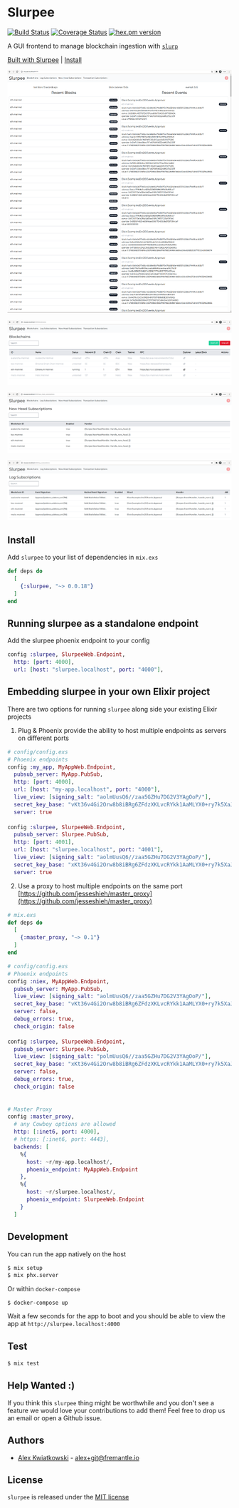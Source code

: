 # Slurpee
[![Build Status](https://github.com/fremantle-industries/slurpee/workflows/test/badge.svg?branch=main)](https://github.com/fremantle-industries/slurpee/actions?query=workflow%3Atest)
[![Coverage Status](https://coveralls.io/repos/github/fremantle-industries/slurpee/badge.svg?branch=main)](https://coveralls.io/github/fremantle-industries/slurpee?branch=main)
[![hex.pm version](https://img.shields.io/hexpm/v/slurpee.svg?style=flat)](https://hex.pm/packages/slurpee)

A GUI frontend to manage blockchain ingestion with [`slurp`](https://github.com/fremantle-industries/slurp)

[Built with Slurpee](./docs/BUILT_WITH_SLURPEE.md) | [Install](#install)

![recent heads and blocks](./docs/recent-blocks-and-events.png)

![blockchains](./docs/blockchains.png)

![new head subscriptions](./docs/new-head-subscriptions.png)

![log subscriptions](./docs/log-subscriptions.png)

## Install

Add `slurpee` to your list of dependencies in `mix.exs`

```elixir
def deps do
  [
    {:slurpee, "~> 0.0.18"}
  ]
end
```

## Running slurpee as a standalone endpoint

Add the slurpee phoenix endpoint to your config

```elixir
config :slurpee, SlurpeeWeb.Endpoint,
  http: [port: 4000],
  url: [host: "slurpee.localhost", port: "4000"],
```

## Embedding slurpee in your own Elixir project

There are two options for running `slurpee` along side your existing Elixir projects

1. Plug & Phoenix provide the ability to host multiple endpoints
as servers on different ports

```elixir
# config/config.exs
# Phoenix endpoints
config :my_app, MyAppWeb.Endpoint,
  pubsub_server: MyApp.PubSub,
  http: [port: 4000],
  url: [host: "my-app.localhost", port: "4000"],
  live_view: [signing_salt: "aolmUusQ6//zaa5GZHu7DG2V3YAgOoP/"],
  secret_key_base: "vKt36v4Gi2Orw8b8iBRg6ZFdzXKLvcRYkk1AaMLYX0+ry7k5XaJXd/LY/itmoxPP",
  server: true

config :slurpee, SlurpeeWeb.Endpoint,
  pubsub_server: Slurpee.PubSub,
  http: [port: 4001],
  url: [host: "slurpee.localhost", port: "4001"],
  live_view: [signing_salt: "aolmUusQ6//zaa5GZHu7DG2V3YAgOoP/"],
  secret_key_base: "xKt36v4Gi2Orw8b8iBRg6ZFdzXKLvcRYkk1AaMLYX0+ry7k5XaJXd/LY/itmoxPP",
  server: true
```

2. Use a proxy to host multiple endpoints on the same port [https://github.com/jesseshieh/master_proxy](https://github.com/jesseshieh/master_proxy)

```elixir
# mix.exs
def deps do
  [
    {:master_proxy, "~> 0.1"}
  ]
end
```

```elixir
# config/config.exs
# Phoenix endpoints
config :niex, MyAppWeb.Endpoint,
  pubsub_server: MyApp.PubSub,
  live_view: [signing_salt: "aolmUusQ6//zaa5GZHu7DG2V3YAgOoP/"],
  secret_key_base: "vKt36v4Gi2Orw8b8iBRg6ZFdzXKLvcRYkk1AaMLYX0+ry7k5XaJXd/LY/itmoxPP",
  server: false,
  debug_errors: true,
  check_origin: false

config :slurpee, SlurpeeWeb.Endpoint,
  pubsub_server: Slurpee.PubSub,
  live_view: [signing_salt: "polmUusQ6//zaa5GZHu7DG2V3YAgOoP/"],
  secret_key_base: "xKt36v4Gi2Orw8b8iBRg6ZFdzXKLvcRYkk1AaMLYX0+ry7k5XaJXd/LY/itmoxPP",
  server: false,
  debug_errors: true,
  check_origin: false


# Master Proxy
config :master_proxy,
  # any Cowboy options are allowed
  http: [:inet6, port: 4000],
  # https: [:inet6, port: 4443],
  backends: [
    %{
      host: ~r/my-app.localhost/,
      phoenix_endpoint: MyAppWeb.Endpoint
    },
    %{
      host: ~r/slurpee.localhost/,
      phoenix_endpoint: SlurpeeWeb.Endpoint
    }
  ]
```

## Development

You can run the app natively on the host

```bash
$ mix setup
$ mix phx.server
```

Or within `docker-compose`

```
$ docker-compose up
```

Wait a few seconds for the app to boot and you should be able to view the app at `http://slurpee.localhost:4000`

## Test

```bash
$ mix test
```

## Help Wanted :)

If you think this `slurpee` thing might be worthwhile and you don't see a feature
we would love your contributions to add them! Feel free to drop us an email or open
a Github issue.

## Authors

* [Alex Kwiatkowski](https://github.com/rupurt) - alex+git@fremantle.io

## License

`slurpee` is released under the [MIT license](./LICENSE.md)
